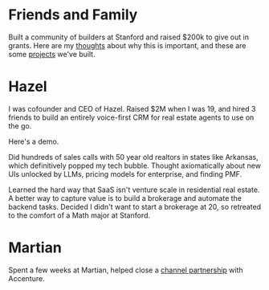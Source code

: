 <script>
  import SEO from '$lib/components/SEO.svelte';
  import StructuredData from '$lib/components/StructuredData.svelte';
  import DemoLink from '$lib/components/DemoLink.svelte';
  import { onMount } from 'svelte';
  import { initScrollTracking, analytics } from '$lib/utils/analytics';
  
  // Track page view and scroll depth
  onMount(() => {
    analytics.trackSectionEngagement('experience', 'view');
    const cleanup = initScrollTracking('/experience');
    
    // Add click tracking to external links
    const links = document.querySelectorAll('a[href^="http"]');
    links.forEach(link => {
      link.addEventListener('click', (e) => {
        const target = e.target as HTMLAnchorElement;
        const label = target.textContent || 'Unknown';
        analytics.trackExternalLink(target.href, label, 'resource');
      });
    });
    
    return cleanup;
  });
</script>

<SEO 
  title="Experience"
  description="My entrepreneurial journey - From founding Hazel and raising $2M at 19 to building voice-first AI applications for real estate."
  keywords="Vedant Khanna experience, Hazel, startup founder, entrepreneur, AI applications, real estate tech, Stanford"
/>

<StructuredData 
  type="WebPage"
  title="Experience - Vedant Khanna"
  description="My entrepreneurial journey - From founding Hazel and raising $2M at 19 to building voice-first AI applications for real estate."
/>

# Friends and Family

Built a community of builders at Stanford and raised $200k to give out in grants. Here are my [thoughts](https://friendsandfam.xyz/manifesto) about why this is important, and these are some [projects](https://vedantkhanna.notion.site/Projects-2398828bbc3d809fa5b6eda4ba88b539?source=copy_link) we've built.

# Hazel

I was cofounder and CEO of Hazel. Raised $2M when I was 19, and hired
3 friends to build an entirely voice-first CRM for real estate agents
to use on the go.

Here's a <DemoLink href="https://youtu.be/CKjFMmc5wi8?si=sfs4W27oi-hlZ9Yt&t=14" projectName="Hazel">demo</DemoLink>.

Did hundreds of sales calls with 50 year old realtors in states like
Arkansas, which definitively popped my tech bubble. Thought
axiomatically about new UIs unlocked by LLMs, pricing models for
enterprise, and finding PMF.

Learned the hard way that SaaS isn't venture scale in residential real
estate. A better way to capture value is to build a brokerage and
automate the backend tasks. Decided I didn't want to start a
brokerage at 20, so retreated to the comfort of a Math major at
Stanford.

# Martian

Spent a few weeks at Martian, helped close a [channel partnership](https://newsroom.accenture.com/news/2024/accenture-invests-in-martian-to-bring-dynamic-routing-of-large-language-queries-and-more-effective-ai-systems-to-clients) with Accenture.
